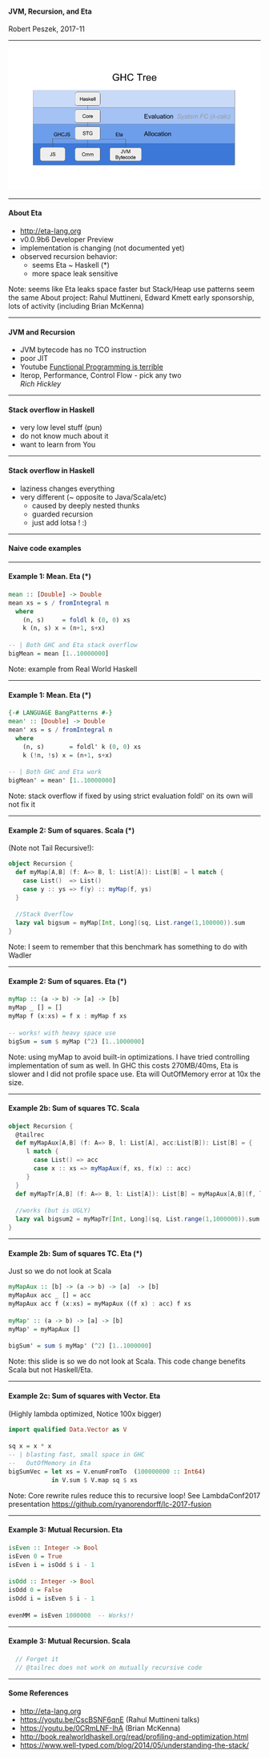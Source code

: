 #### JVM, Recursion, and Eta

Robert Peszek, 2017-11

---
![GHC growing Tree](assets/image/ghc-tree.png)

---
#### About Eta

- http://eta-lang.org 
- v0.0.9b6 Developer Preview 
- implementation is changing (not documented yet)
- observed recursion behavior: 
   - seems Eta ~ Haskell (*)
   - more space leak sensitive   

Note: seems like Eta leaks space faster but Stack/Heap use patterns seem the same
About project: Rahul Muttineni, Edward Kmett early sponsorship, 
lots of activity (including Brian McKenna)

---
#### JVM and Recursion

- JVM bytecode has no TCO instruction
- poor JIT
- Youtube [Functional Programming is terrible](https://www.youtube.com/watch?v=hzf3hTUKk8U&t=346s)
- Iterop, Performance, Control Flow - pick any two  
_Rich Hickley_

---
#### Stack overflow in Haskell

- very low level stuff (pun)
- do not know much about it 
- want to learn from You

---
#### Stack overflow in Haskell

- laziness changes everything 
- very different (~ opposite to Java/Scala/etc)
  - caused by deeply nested thunks
  - guarded recursion
  - just add lotsa ! :)

---
#### Naive code examples

---
#### Example 1: Mean. Eta (*)
```Haskell
mean :: [Double] -> Double
mean xs = s / fromIntegral n
  where
    (n, s)     = foldl k (0, 0) xs
    k (n, s) x = (n+1, s+x)

-- | Both GHC and Eta stack overflow
bigMean = mean [1..10000000] 
```

Note: example from Real World Haskell

---
#### Example 1: Mean. Eta (*)
```Haskell
{-# LANGUAGE BangPatterns #-}
mean' :: [Double] -> Double
mean' xs = s / fromIntegral n
  where
    (n, s)       = foldl' k (0, 0) xs
    k (!n, !s) x = (n+1, s+x)

-- | Both GHC and Eta work
bigMean' = mean' [1..10000000]
```
Note: stack overflow if fixed by using strict evaluation
foldl' on its own will not fix it

---
#### Example 2: Sum of squares. Scala (*)
(Note not Tail Recursive!):
```Scala
object Recursion {
  def myMap[A,B] (f: A=> B, l: List[A]): List[B] = l match {
    case List()  => List()
    case y :: ys => f(y) :: myMap(f, ys)
  }

  //Stack Overflow
  lazy val bigsum = myMap[Int, Long](sq, List.range(1,100000)).sum  
}
```
Note: I seem to remember that this benchmark has something to do with Wadler

---
#### Example 2: Sum of squares. Eta (*)
```Haskell
myMap :: (a -> b) -> [a] -> [b]
myMap _ [] = []
myMap f (x:xs) = f x : myMap f xs

-- works! with heavy space use
bigSum = sum $ myMap (^2) [1..1000000] 
```
Note: using myMap to avoid built-in optimizations. I have tried controlling implementation of sum as well.
In GHC this costs 270MB/40ms, Eta is slower and I did not profile space use. Eta will OutOfMemory error at 10x the size.

---
#### Example 2b: Sum of squares TC. Scala 
```Scala
object Recursion {
  @tailrec
  def myMapAux[A,B] (f: A=> B, l: List[A], acc:List[B]): List[B] = {
     l match {
       case List() => acc
       case x :: xs => myMapAux(f, xs, f(x) :: acc)
     }
  }
  def myMapTr[A,B] (f: A=> B, l: List[A]): List[B] = myMapAux[A,B](f, l, List())

  //works (but is UGLY)
  lazy val bigsum2 = myMapTr[Int, Long](sq, List.range(1,1000000)).sum 
}
```

---
#### Example 2b: Sum of squares TC. Eta (*)
Just so we do not look at Scala
```Haskell
myMapAux :: [b] -> (a -> b) -> [a]  -> [b]
myMapAux acc _ [] = acc
myMapAux acc f (x:xs) = myMapAux ((f x) : acc) f xs

myMap' :: (a -> b) -> [a] -> [b]
myMap' = myMapAux []

bigSum' = sum $ myMap' (^2) [1..1000000]
```
Note: this slide is so we do not look at Scala. This code change benefits Scala but not Haskell/Eta.

---
#### Example 2c: Sum of squares with Vector. Eta
(Highly lambda optimized, Notice 100x bigger)
```Haskell
import qualified Data.Vector as V

sq x = x * x
-- | blasting fast, small space in GHC
--   OutOfMemory in Eta 
bigSumVec = let xs = V.enumFromTo  (100000000 :: Int64)
            in V.sum $ V.map sq $ xs
```
Note: Core rewrite rules reduce this to recursive loop!
See LambdaConf2017 presentation
https://github.com/ryanorendorff/lc-2017-fusion 

---
#### Example 3: Mutual Recursion. Eta
```Haskell
isEven :: Integer -> Bool
isEven 0 = True
isEven i = isOdd $ i - 1

isOdd :: Integer -> Bool
isOdd 0 = False
isOdd i = isEven $ i - 1

evenMM = isEven 1000000  -- Works!!
```

---
#### Example 3: Mutual Recursion. Scala
```Scala
  // Forget it 
  // @tailrec does not work on mutually recursive code
```

---
#### Some References
- http://eta-lang.org
- https://youtu.be/CscBSNF6qnE (Rahul Muttineni talks) 
- https://youtu.be/0CRmLNF-IhA (Brian McKenna)
- http://book.realworldhaskell.org/read/profiling-and-optimization.html
- https://www.well-typed.com/blog/2014/05/understanding-the-stack/
